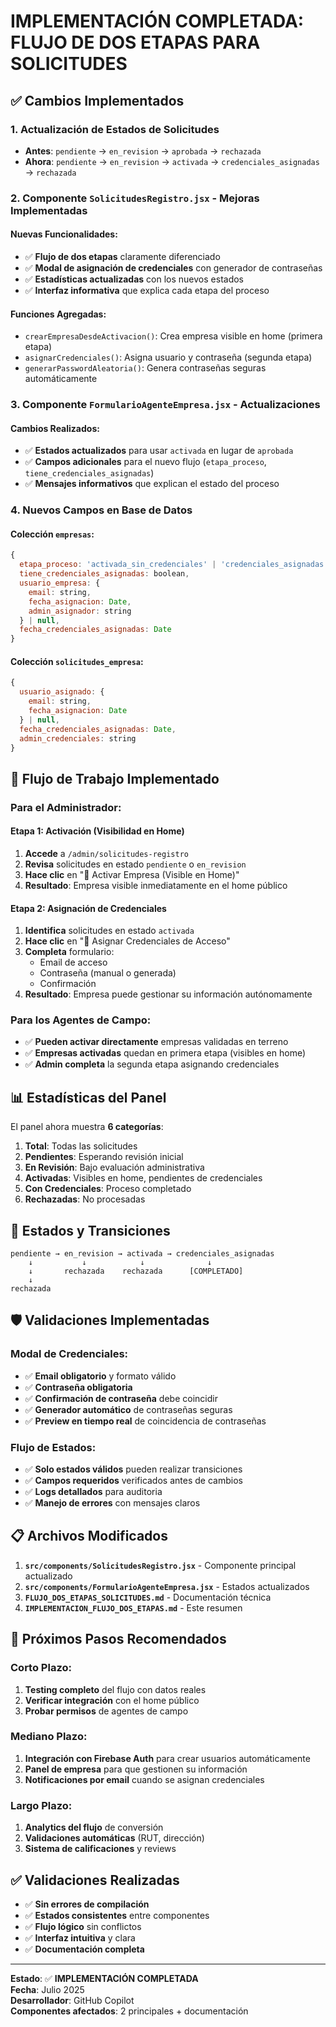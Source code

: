 # IMPLEMENTACIÓN COMPLETADA: FLUJO DE DOS ETAPAS PARA SOLICITUDES

## ✅ Cambios Implementados

### 1. Actualización de Estados de Solicitudes
- **Antes**: `pendiente` → `en_revision` → `aprobada` → `rechazada`
- **Ahora**: `pendiente` → `en_revision` → `activada` → `credenciales_asignadas` → `rechazada`

### 2. Componente `SolicitudesRegistro.jsx` - Mejoras Implementadas

#### Nuevas Funcionalidades:
- ✅ **Flujo de dos etapas** claramente diferenciado
- ✅ **Modal de asignación de credenciales** con generador de contraseñas
- ✅ **Estadísticas actualizadas** con los nuevos estados
- ✅ **Interfaz informativa** que explica cada etapa del proceso

#### Funciones Agregadas:
- `crearEmpresaDesdeActivacion()`: Crea empresa visible en home (primera etapa)
- `asignarCredenciales()`: Asigna usuario y contraseña (segunda etapa)
- `generarPasswordAleatoria()`: Genera contraseñas seguras automáticamente

### 3. Componente `FormularioAgenteEmpresa.jsx` - Actualizaciones

#### Cambios Realizados:
- ✅ **Estados actualizados** para usar `activada` en lugar de `aprobada`
- ✅ **Campos adicionales** para el nuevo flujo (`etapa_proceso`, `tiene_credenciales_asignadas`)
- ✅ **Mensajes informativos** que explican el estado del proceso

### 4. Nuevos Campos en Base de Datos

#### Colección `empresas`:
```javascript
{
  etapa_proceso: 'activada_sin_credenciales' | 'credenciales_asignadas',
  tiene_credenciales_asignadas: boolean,
  usuario_empresa: {
    email: string,
    fecha_asignacion: Date,
    admin_asignador: string
  } | null,
  fecha_credenciales_asignadas: Date
}
```

#### Colección `solicitudes_empresa`:
```javascript
{
  usuario_asignado: {
    email: string,
    fecha_asignacion: Date
  } | null,
  fecha_credenciales_asignadas: Date,
  admin_credenciales: string
}
```

## 🎯 Flujo de Trabajo Implementado

### Para el Administrador:

#### Etapa 1: Activación (Visibilidad en Home)
1. **Accede** a `/admin/solicitudes-registro`
2. **Revisa** solicitudes en estado `pendiente` o `en_revision`
3. **Hace clic** en "🎯 Activar Empresa (Visible en Home)"
4. **Resultado**: Empresa visible inmediatamente en el home público

#### Etapa 2: Asignación de Credenciales
1. **Identifica** solicitudes en estado `activada`
2. **Hace clic** en "🔑 Asignar Credenciales de Acceso"
3. **Completa** formulario:
   - Email de acceso
   - Contraseña (manual o generada)
   - Confirmación
4. **Resultado**: Empresa puede gestionar su información autónomamente

### Para los Agentes de Campo:
- ✅ **Pueden activar directamente** empresas validadas en terreno
- ✅ **Empresas activadas** quedan en primera etapa (visibles en home)
- ✅ **Admin completa** la segunda etapa asignando credenciales

## 📊 Estadísticas del Panel

El panel ahora muestra **6 categorías**:
1. **Total**: Todas las solicitudes
2. **Pendientes**: Esperando revisión inicial
3. **En Revisión**: Bajo evaluación administrativa
4. **Activadas**: Visibles en home, pendientes de credenciales
5. **Con Credenciales**: Proceso completado
6. **Rechazadas**: No procesadas

## 🔄 Estados y Transiciones

```
pendiente → en_revision → activada → credenciales_asignadas
    ↓           ↓            ↓              ↓
    ↓       rechazada    rechazada      [COMPLETADO]
    ↓
rechazada
```

## 🛡️ Validaciones Implementadas

### Modal de Credenciales:
- ✅ **Email obligatorio** y formato válido
- ✅ **Contraseña obligatoria** 
- ✅ **Confirmación de contraseña** debe coincidir
- ✅ **Generador automático** de contraseñas seguras
- ✅ **Preview en tiempo real** de coincidencia de contraseñas

### Flujo de Estados:
- ✅ **Solo estados válidos** pueden realizar transiciones
- ✅ **Campos requeridos** verificados antes de cambios
- ✅ **Logs detallados** para auditoria
- ✅ **Manejo de errores** con mensajes claros

## 📋 Archivos Modificados

1. **`src/components/SolicitudesRegistro.jsx`** - Componente principal actualizado
2. **`src/components/FormularioAgenteEmpresa.jsx`** - Estados actualizados
3. **`FLUJO_DOS_ETAPAS_SOLICITUDES.md`** - Documentación técnica
4. **`IMPLEMENTACION_FLUJO_DOS_ETAPAS.md`** - Este resumen

## 🚀 Próximos Pasos Recomendados

### Corto Plazo:
1. **Testing completo** del flujo con datos reales
2. **Verificar integración** con el home público
3. **Probar permisos** de agentes de campo

### Mediano Plazo:
1. **Integración con Firebase Auth** para crear usuarios automáticamente
2. **Panel de empresa** para que gestionen su información
3. **Notificaciones por email** cuando se asignan credenciales

### Largo Plazo:
1. **Analytics del flujo** de conversión
2. **Validaciones automáticas** (RUT, dirección)
3. **Sistema de calificaciones** y reviews

## ✅ Validaciones Realizadas

- ✅ **Sin errores de compilación**
- ✅ **Estados consistentes** entre componentes
- ✅ **Flujo lógico** sin conflictos
- ✅ **Interfaz intuitiva** y clara
- ✅ **Documentación completa**

---

**Estado**: ✅ **IMPLEMENTACIÓN COMPLETADA**  
**Fecha**: Julio 2025  
**Desarrollador**: GitHub Copilot  
**Componentes afectados**: 2 principales + documentación
